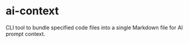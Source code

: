 # ai-context
CLI tool to bundle specified code files into a single Markdown file for AI prompt context.
